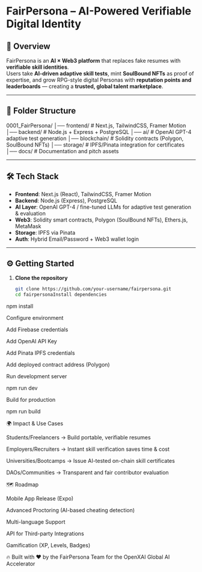 # FairPersona – AI-Powered Verifiable Digital Identity  

## 🚀 Overview  
FairPersona is an **AI × Web3 platform** that replaces fake resumes with **verifiable skill identities**.  
Users take **AI-driven adaptive skill tests**, mint **SoulBound NFTs** as proof of expertise, and grow RPG-style digital Personas with **reputation points and leaderboards** — creating a **trusted, global talent marketplace**.  

---

## 📂 Folder Structure  

0001_FairPersona/
│── frontend/ # Next.js, TailwindCSS, Framer Motion
│── backend/ # Node.js + Express + PostgreSQL
│── ai/ # OpenAI GPT-4 adaptive test generation
│── blockchain/ # Solidity contracts (Polygon, SoulBound NFTs)
│── storage/ # IPFS/Pinata integration for certificates
│── docs/ # Documentation and pitch assets


---

## 🛠 Tech Stack  

- **Frontend**: Next.js (React), TailwindCSS, Framer Motion  
- **Backend**: Node.js (Express), PostgreSQL  
- **AI Layer**: OpenAI GPT-4 / fine-tuned LLMs for adaptive test generation & evaluation  
- **Web3**: Solidity smart contracts, Polygon (SoulBound NFTs), Ethers.js, MetaMask  
- **Storage**: IPFS via Pinata  
- **Auth**: Hybrid Email/Password + Web3 wallet login  

---

## ⚙️ Getting Started  

1. **Clone the repository**  
   ```bash
   git clone https://github.com/your-username/fairpersona.git
   cd fairpersonaInstall dependencies

npm install


Configure environment

Add Firebase credentials

Add OpenAI API Key

Add Pinata IPFS credentials

Add deployed contract address (Polygon)

Run development server

npm run dev


Build for production

npm run build

🌍 Impact & Use Cases

Students/Freelancers → Build portable, verifiable resumes

Employers/Recruiters → Instant skill verification saves time & cost

Universities/Bootcamps → Issue AI-tested on-chain skill certificates

DAOs/Communities → Transparent and fair contributor evaluation

🗺 Roadmap

 Mobile App Release (Expo)

 Advanced Proctoring (AI-based cheating detection)

 Multi-language Support

 API for Third-party Integrations

 Gamification (XP, Levels, Badges)

🔥 Built with ❤️ by the FairPersona Team for the OpenXAI Global AI Accelerator
